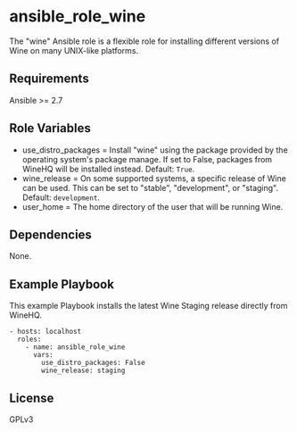 # ansible_role_wine

The "wine" Ansible role is a flexible role for installing different versions of Wine on many UNIX-like platforms.

## Requirements

Ansible >= 2.7

## Role Variables

* use_distro_packages = Install "wine" using the package provided by the operating system's package manage. If set to False, packages from WineHQ will be installed instead. Default: `True`.
* wine_release = On some supported systems, a specific release of Wine can be used. This can be set to "stable", "development", or "staging". Default: `development`.
* user_home = The home directory of the user that will be running Wine.

## Dependencies

None.

## Example Playbook

This example Playbook installs the latest Wine Staging release directly from WineHQ.

```
- hosts: localhost
  roles:
    - name: ansible_role_wine
      vars:
        use_distro_packages: False
        wine_release: staging
```

## License

GPLv3
